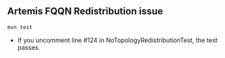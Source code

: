 ## Artemis FQQN Redistribution issue
```mvn test```

- If you uncomment line #124 in NoTopologyRedistributionTest, the test passes.